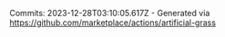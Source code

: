 Commits: 2023-12-28T03:10:05.617Z - Generated via https://github.com/marketplace/actions/artificial-grass
<br>
